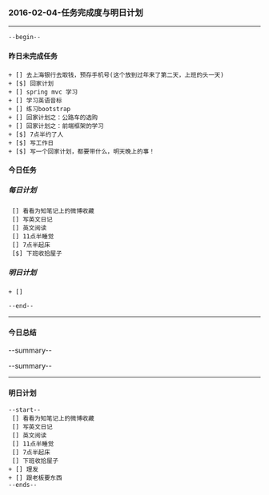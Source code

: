 ### 2016-02-04-任务完成度与明日计划

----------------------------------------------------------------------------------------------------------
    --begin--
#### 昨日未完成任务
    + [] 去上海银行去取钱，预存手机号(这个放到过年来了第二天，上班的头一天)
    + [$] 回家计划
    + [] spring mvc 学习
    + [] 学习英语音标
    + [] 练习bootstrap 
    + [] 回家计划之：公路车的选购
    + [] 回家计划之：前端框架的学习
    + [$] 7点半约了人
    + [$] 写工作日
    + [$] 写一个回家计划，都要带什么，明天晚上的事！

#### 今日任务
##### 每日计划
     [] 看看为知笔记上的微博收藏
     [] 写英文日记
     [] 英文阅读
     [] 11点半睡觉
     [] 7点半起床
     [$] 下班收拾屋子
##### 明日计划
    + [] 
    
	--end--

----------------------------------------------------------------------------------------------------------
#### 今日总结
--summary--


--summary--

----------------------------------------------------------------------------------------------------------
#### 明日计划
    --start--
     [] 看看为知笔记上的微博收藏
     [] 写英文日记
     [] 英文阅读
     [] 11点半睡觉
     [] 7点半起床
     [] 下班收拾屋子
    + [] 理发
    + [] 跟老板要东西
    --ends--

